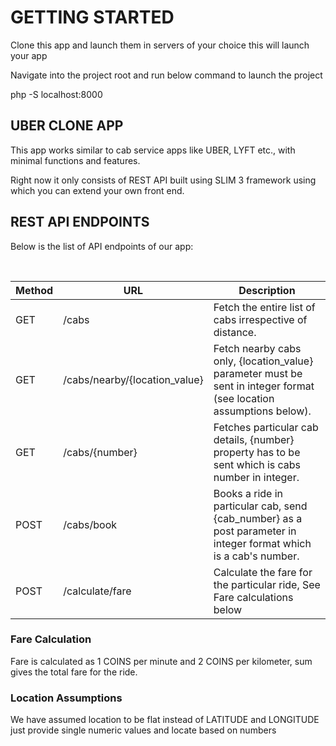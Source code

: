 # GETTING STARTED

Clone this app and launch them in servers of your choice this will launch your app

Navigate into the project root and run below command to launch the project

php -S localhost:8000


## UBER CLONE APP
 
This app works similar to cab service apps like UBER, LYFT etc., with minimal functions and features. 

Right now it only consists of REST API built using SLIM 3 framework using which you can extend your own front end.


## REST API ENDPOINTS

Below is the list of API endpoints of our app:

<br>


| Method | URL  | Description |
| ------------- | ------------- | ------------- |
| GET | /cabs  | Fetch the entire list of cabs irrespective of distance.  |
| GET | /cabs/nearby/{location_value}  | Fetch nearby cabs only, {location_value} parameter must be sent in integer format (see location assumptions below).|
| GET |/cabs/{number}| Fetches particular cab details, {number} property has to be sent which is cabs number in integer.
| POST | /cabs/book  |Books a ride in particular cab, send {cab_number} as a post parameter in integer format which is a cab's number.|
| POST | /calculate/fare |  Calculate the fare for the particular ride, See Fare calculations below| 
 

### Fare Calculation

Fare is calculated as 1 COINS per minute and 2 COINS per kilometer, sum gives the total fare for the ride.

### Location Assumptions

We have assumed location to be flat instead of LATITUDE and LONGITUDE just provide single numeric values and locate based on numbers
 
